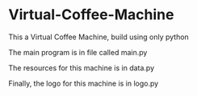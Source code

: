 # Virtual-Coffee-Machine
This a Virtual Coffee Machine, build using only python

The main program is in file called main.py 

The resources for this machine is in data.py

Finally, the logo for this machine is in logo.py
